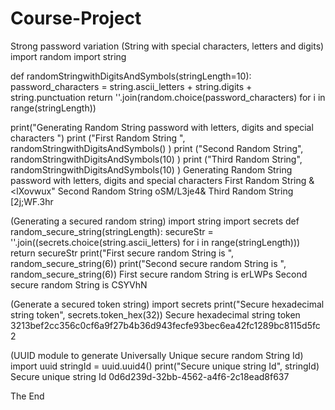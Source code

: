 # Course-Project
Strong password variation
(String with special characters, letters and digits)
import random
import string

def randomStringwithDigitsAndSymbols(stringLength=10):
    password_characters = string.ascii_letters + string.digits + string.punctuation
    return ''.join(random.choice(password_characters) for i in range(stringLength))

print("Generating Random String password with letters, digits and special characters ")
print ("First Random String ", randomStringwithDigitsAndSymbols() )
print ("Second Random String", randomStringwithDigitsAndSymbols(10) )
print ("Third Random String", randomStringwithDigitsAndSymbols(10) )
Generating Random String password with letters, digits and special characters 
First Random String  &<lXovwux"
Second Random String oSM/L3je4&
Third Random String [2j;WF.3hr

(Generating a secured random string)
import string
import secrets
def random_secure_string(stringLength):
    secureStr = ''.join((secrets.choice(string.ascii_letters) for i in range(stringLength)))
    return secureStr
print("First secure random String is ", random_secure_string(6))
print("Second secure random String is ", random_secure_string(6))
First secure random String is  erLWPs
Second secure random String is  CSYVhN

(Generate a secured token string)
import secrets
print("Secure hexadecimal string token", secrets.token_hex(32))
Secure hexadecimal string token 3213bef2cc356c0cf6a9f27b4b36d943fecfe93bec6ea42fc1289bc8115d5fc2

(UUID module to generate Universally Unique secure random String Id)
import uuid
stringId  = uuid.uuid4()
print("Secure unique string Id", stringId)
Secure unique string Id 0d6d239d-32bb-4562-a4f6-2c18ead8f637

The End
